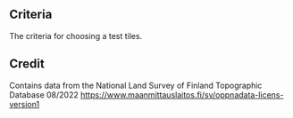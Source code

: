 ## Criteria 
The criteria for choosing a test tiles. 

## Credit
Contains data from the National Land Survey of Finland Topographic Database 08/2022
https://www.maanmittauslaitos.fi/sv/oppnadata-licens-version1